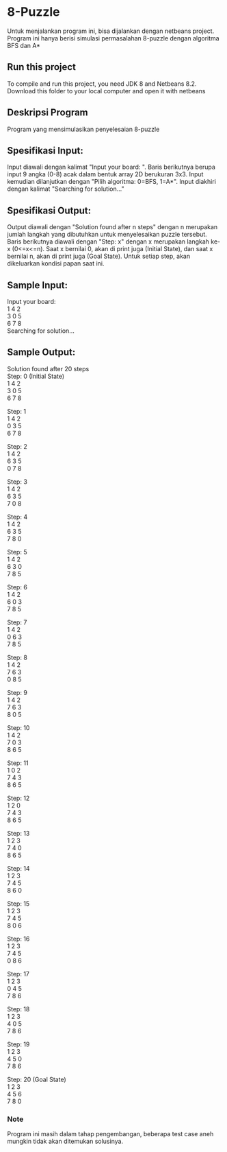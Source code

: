 # 8-Puzzle

Untuk menjalankan program ini, bisa dijalankan dengan netbeans project. Program ini hanya berisi simulasi permasalahan 8-puzzle dengan algoritma BFS dan A*

## Run this project
To compile and run this project, you need JDK 8 and Netbeans 8.2. Download this folder to your local computer and open it with netbeans

## Deskripsi Program
Program yang mensimulasikan penyelesaian 8-puzzle

## Spesifikasi Input:
Input diawali dengan kalimat "Input your board: ". Baris berikutnya berupa input 9 angka (0-8) acak dalam bentuk array 2D berukuran 3x3. Input kemudian dilanjutkan dengan "Pilih algoritma: 0=BFS, 1=A*". Input diakhiri dengan kalimat "Searching for solution..."

## Spesifikasi Output:
Output diawali dengan "Solution found after n steps" dengan n merupakan jumlah langkah yang dibutuhkan untuk menyelesaikan puzzle tersebut. Baris berikutnya diawali dengan "Step: x" dengan x merupakan langkah ke-x (0<=x<=n). Saat x bernilai 0, akan di print juga (Initial State), dan saat x bernilai n, akan di print juga (Goal State). Untuk setiap step, akan dikeluarkan kondisi papan saat ini.

## Sample Input:
Input your board: <br>
1 4 2 <br>
3 0 5 <br>
6 7 8 <br>
Searching for solution...

## Sample Output:
Solution found after 20 steps <br>
Step: 0 (Initial State) <br>
1 4 2 <br>
3 0 5 <br>
6 7 8 <br>

Step: 1 <br>
1 4 2 <br>
0 3 5 <br>
6 7 8 <br>

Step: 2 <br>
1 4 2 <br>
6 3 5 <br>
0 7 8 <br>

Step: 3 <br>
1 4 2 <br>
6 3 5 <br>
7 0 8 <br>

Step: 4 <br>
1 4 2 <br>
6 3 5 <br>
7 8 0 <br>

Step: 5 <br>
1 4 2 <br>
6 3 0 <br>
7 8 5 <br>

Step: 6 <br>
1 4 2 <br>
6 0 3 <br>
7 8 5 <br>

Step: 7 <br>
1 4 2 <br>
0 6 3 <br>
7 8 5 <br>

Step: 8 <br>
1 4 2 <br>
7 6 3 <br>
0 8 5 <br>

Step: 9 <br>
1 4 2 <br>
7 6 3 <br>
8 0 5 <br>

Step: 10 <br>
1 4 2 <br>
7 0 3 <br>
8 6 5 <br>

Step: 11 <br>
1 0 2 <br>
7 4 3 <br>
8 6 5 <br>

Step: 12 <br>
1 2 0 <br>
7 4 3 <br>
8 6 5 <br>

Step: 13 <br>
1 2 3 <br>
7 4 0 <br>
8 6 5 <br>

Step: 14 <br>
1 2 3 <br>
7 4 5 <br>
8 6 0 <br>

Step: 15 <br>
1 2 3 <br>
7 4 5 <br>
8 0 6 <br>

Step: 16 <br>
1 2 3 <br>
7 4 5 <br>
0 8 6 <br>

Step: 17 <br>
1 2 3 <br>
0 4 5 <br>
7 8 6 <br>

Step: 18 <br>
1 2 3 <br>
4 0 5 <br>
7 8 6 <br>

Step: 19 <br>
1 2 3 <br>
4 5 0 <br>
7 8 6 <br>

Step: 20 (Goal State) <br>
1 2 3 <br>
4 5 6 <br>
7 8 0 <br>

### Note
Program ini masih dalam tahap pengembangan, beberapa test case aneh mungkin tidak akan ditemukan solusinya.
